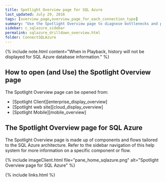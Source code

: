 ```yaml
---
title: Spotlight Overview page for SQL Azure
last_updated: July 29, 2016
tags: [overview_page,overview_page_for_each_connection_type]
summary: "Use the Spotlight Overview page to diagnose bottlenecks and problem areas on a single SQL Azure connection."
sidebar: c_sqlazure_sidebar
permalink: sqlazure_drilldown_overview.html
folder: ConnectSQLAzure
---
```


{% include note.html content="When in Playback, history will not be displayed for SQL Azure database information." %}

## How to open (and Use) the Spotlight Overview page
The Spotlight Overview page can be opened from:

* [Spotlight Client][enterprise_display_overview]
* [Spotlight web site][cloud_display_overview]
* [Spotlight Mobile][mobile_overview]

## The Spotlight Overview page for SQL Azure
The Spotlight Overview page is made up of components and flows tailored to the SQL Azure architecture. Refer to the sidebar navigation of this help system for more information on a specific component or flow.

{% include imageClient.html file="pane_home_sqlazure.png" alt="Spotlight Overview page for SQL Azure" %}


{% include links.html %}
